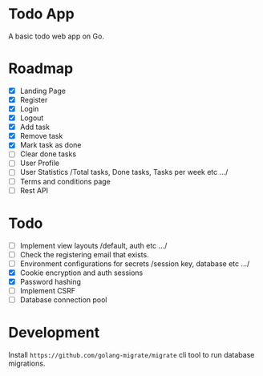# Todo App

A basic todo web app on Go.

# Roadmap

- [x] Landing Page
- [x] Register
- [x] Login
- [x] Logout
- [x] Add task
- [x] Remove task
- [x] Mark task as done
- [ ] Clear done tasks
- [ ] User Profile
- [ ] User Statistics /Total tasks, Done tasks, Tasks per week etc .../
- [ ] Terms and conditions page
- [ ] Rest API

# Todo

- [ ] Implement view layouts /default, auth etc .../
- [ ] Check the registering email that exists.
- [ ] Environment configurations for secrets /session key, database etc .../
- [x] Cookie encryption and auth sessions
- [x] Password hashing
- [ ] Implement CSRF
- [ ] Database connection pool

# Development

Install `https://github.com/golang-migrate/migrate` cli tool to run database migrations.